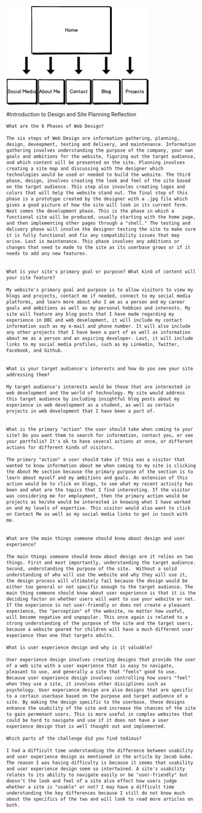 ![My Site Map](sitemap.png)

#Introduction to Design and Site Planning Reflection

    What are the 6 Phases of Web Design?

    The six steps of Web Design are information gathering, planning, design, deveopment, testing and delivery, and maintenance. Information gathering involves understanding the purpose of the company, your own goals and ambitions for the website, figuring out the target audience, and which content will be presented on the site. Planning involves creating a site map and discussing with the designer which technologies would be used or needed to build the website. The third phase, design, involves creating the look and feel of the site based on the target audience. This step also invovles creating logos and colors that will help the website stand out. The final step of this phase is a prototype created by the designer with a .jpg file which gives a good picture of how the site will look in its current form. Next comes the development phase. This is the phase in which a functional site will be produced, usually starting with the home page, and then implementing other pages through a "shell." The testing and delivery phase will involve the designer testing the site to make sure it is fully functional and fix any compatibility issues that may arise. Last is maintenance. This phase involves any additions or changes that need to made to the site as its userbase grows or if it needs to add any new features.


    What is your site's primary goal or purpose? What kind of content will your site feature?

    My website's primary goal and purpose is to allow visitors to view my blogs and projects, contact me if needed, connect to my social media platforms, and learn more about who I am as a person and my career goals and ambitions as well as my personal hobbies and interests. My site will feature any blog posts that I have made regarding my experience in DBC and web development, it will include my contact information such as my e-mail and phone number. It will also include any other projects that I have been a part of as well as information about me as a person and an aspiring developer. Last, it will include links to my social media profiles, such as my Linkedin, Twitter, Facebook, and Github.


    What is your target audience's interests and how do you see your site addressing them?

    My target audience's interests would be those that are interested in web development and the world of technology. My site would address this target audience by including insightful blog posts about my experience in web development as a student, as well as certain projects in web development that I have been a part of.


    What is the primary "action" the user should take when coming to your site? Do you want them to search for information, contact you, or see your portfolio? It's ok to have several actions at once, or different actions for different kinds of visitors.

    The primary "action" a user should take if this was a visitor that wanted to know information about me when coming to my site is clicking the About Me section because the primary purpose of the section is to learn about myself and my ambitions and goals. An extension of this action would be to click on blogs, to see what my recent activity has been and what are the topics that I find interesting. If the visitor was considering me for employment, then the primary action would be projects as he/she would be interested in knowing what I have worked on and my levels of expertise. This visitor would also want to click on Contact Me as well as my social media links to get in touch with me.


    What are the main things someone should know about design and user experience?

    The main things someone should know about design are it relies on two things. First and most importantly, understanding the target audience. Second, understanding the purpose of the site.  Without a solid understanding of who will use the website and why they will use it, the design process will ultimately fail because the design would be either too general or not specific enough to the target audience. The main thing someone should know about user experience is that it is the deciding factor on whether users will want to use your website or not. If the experience is not user-friendly or does not create a pleasant experience, the "perception" of the website, no matter how useful, will become negative and unpopular. This once again is related to a strong understanding of the purpose of the site and the target users, because a website geared for children will have a much different user experience than one that targets adults.

    What is user experience design and why is it valuable?

    User experience design involves creating designs that provide the user of a web site with a user experience that is easy to navigate, pleasant to use, and generally a site that "feels" good to use. Because user experience design involves controlling how users "feel" when they use a site, it involves other disciplines such as psychology. User experience design are also designs that are specific to a certain userbase based on the purpose and target audience of a site. By making the design specific to the userbase, these designs enhance the usability of the site and increase the chances of the site to gain permenant users. This is more useful in complex websites that could be hard to navigate and use if it does not have a user experience design that is well thought out and implemented.

    Which parts of the challenge did you find tedious?

    I had a difficult time understanding the difference between usability and user experience design as mentioned in the article by Jacob Gube. The reason I was having difficulty is because it seems that usability and user experience design seem so intertwined. A site's usability relates to its ability to navigate easily or be "user-friendly" but doesn't the look and feel of a site also effect how users judge whether a site is "usable" or not? I may have a difficult time understanding the key differences because I still do not know much about the specifics of the two and will look to read more articles on both.




